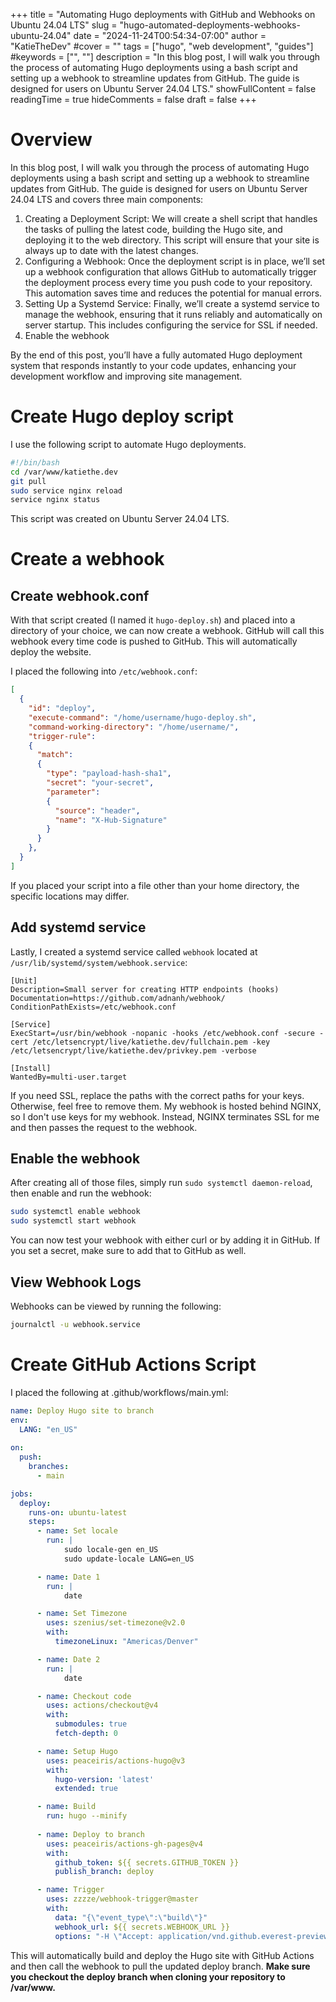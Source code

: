 +++
title = "Automating Hugo deployments with GitHub and Webhooks on Ubuntu 24.04 LTS"
slug = "hugo-automated-deployments-webhooks-ubuntu-24.04"
date = "2024-11-24T00:54:34-07:00"
author = "KatieTheDev"
#cover = ""
tags = ["hugo", "web development", "guides"]
#keywords = ["", ""]
description = "In this blog post, I will walk you through the process of automating Hugo deployments using a bash script and setting up a webhook to streamline updates from GitHub. The guide is designed for users on Ubuntu Server 24.04 LTS."
showFullContent = false
readingTime = true
hideComments = false
draft = false
+++
# Overview
In this blog post, I will walk you through the process of automating Hugo deployments using a bash script and setting up a webhook to streamline updates from GitHub. The guide is designed for users on Ubuntu Server 24.04 LTS and covers three main components:

1.	Creating a Deployment Script: We will create a shell script that handles the tasks of pulling the latest code, building the Hugo site, and deploying it to the web directory. This script will ensure that your site is always up to date with the latest changes.
2.	Configuring a Webhook: Once the deployment script is in place, we’ll set up a webhook configuration that allows GitHub to automatically trigger the deployment process every time you push code to your repository. This automation saves time and reduces the potential for manual errors.
3.	Setting Up a Systemd Service: Finally, we’ll create a systemd service to manage the webhook, ensuring that it runs reliably and automatically on server startup. This includes configuring the service for SSL if needed.
4.	Enable the webhook

By the end of this post, you’ll have a fully automated Hugo deployment system that responds instantly to your code updates, enhancing your development workflow and improving site management.
# Create Hugo deploy script
I use the following script to automate Hugo deployments. 
```bash
#!/bin/bash
cd /var/www/katiethe.dev
git pull
sudo service nginx reload
service nginx status
```
This script was created on Ubuntu Server 24.04 LTS.

# Create a webhook
## Create webhook.conf
With that script created (I named it `hugo-deploy.sh`) and placed into a directory of your choice, we can now create a webhook. GitHub will call this webhook every time code is pushed to GitHub. This will automatically deploy the website.

I placed the following into `/etc/webhook.conf`:
```json
[
  {
    "id": "deploy",
    "execute-command": "/home/username/hugo-deploy.sh",
    "command-working-directory": "/home/username/",
    "trigger-rule":
    {
      "match":
      {
        "type": "payload-hash-sha1",
        "secret": "your-secret",
        "parameter":
        {
          "source": "header",
          "name": "X-Hub-Signature"
        }
      }
    },
  }
]
```
If you placed your script into a file other than your home directory, the specific locations may differ.

## Add systemd service
Lastly, I created a systemd service called `webhook` located at `/usr/lib/systemd/system/webhook.service`:
```text
[Unit]
Description=Small server for creating HTTP endpoints (hooks)
Documentation=https://github.com/adnanh/webhook/
ConditionPathExists=/etc/webhook.conf

[Service]
ExecStart=/usr/bin/webhook -nopanic -hooks /etc/webhook.conf -secure -cert /etc/letsencrypt/live/katiethe.dev/fullchain.pem -key /etc/letsencrypt/live/katiethe.dev/privkey.pem -verbose

[Install]
WantedBy=multi-user.target
```
If you need SSL, replace the paths with the correct paths for your keys. Otherwise, feel free to remove them. My webhook is hosted behind NGINX, so I don't use keys for my webhook. Instead, NGINX terminates SSL for me and then passes the request to the webhook.

## Enable the webhook
After creating all of those files, simply run `sudo systemctl daemon-reload`, then enable and run the webhook:
```bash
sudo systemctl enable webhook
sudo systemctl start webhook
```
You can now test your webhook with either curl or by adding it in GitHub. If you set a secret, make sure to add that to GitHub as well.

## View Webhook Logs
Webhooks can be viewed by running the following:
```bash
journalctl -u webhook.service
```

# Create GitHub Actions Script
I placed the following at .github/workflows/main.yml:
```yml
name: Deploy Hugo site to branch
env:
  LANG: "en_US"
  
on:
  push:
    branches:
      - main

jobs:
  deploy:
    runs-on: ubuntu-latest
    steps:
      - name: Set locale
        run: |
            sudo locale-gen en_US
            sudo update-locale LANG=en_US

      - name: Date 1
        run: |
            date

      - name: Set Timezone
        uses: szenius/set-timezone@v2.0
        with:
          timezoneLinux: "Americas/Denver"

      - name: Date 2
        run: |
            date

      - name: Checkout code
        uses: actions/checkout@v4
        with:
          submodules: true
          fetch-depth: 0

      - name: Setup Hugo
        uses: peaceiris/actions-hugo@v3
        with:
          hugo-version: 'latest'
          extended: true

      - name: Build
        run: hugo --minify
        
      - name: Deploy to branch
        uses: peaceiris/actions-gh-pages@v4
        with:
          github_token: ${{ secrets.GITHUB_TOKEN }}
          publish_branch: deploy

      - name: Trigger
        uses: zzzze/webhook-trigger@master
        with:
          data: "{\"event_type\":\"build\"}"
          webhook_url: ${{ secrets.WEBHOOK_URL }}
          options: "-H \"Accept: application/vnd.github.everest-preview+json\" -H \"Authorization: token ${{ secrets.WEBHOOK_TOKEN }}\""
```

This will automatically build and deploy the Hugo site with GitHub Actions and then call the webhook to pull the updated deploy branch. **Make sure you checkout the deploy branch when cloning your repository to /var/www.**